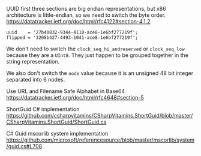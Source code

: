 UUID first three sections are big endian representations, but x86 architecture is little-endian,
so we need to switch the byte order.
https://datatracker.ietf.org/doc/html/rfc4122#section-4.1.2


```
uuid    = '27b40832-9344-4110-ace8-1e6bf277219f';
flipped = '3208b427-4493-1041-ace8-1e6bf277219f';
```

We don't need to switch the `clock_seq_hi_andreserved` or `clock_seq_low` because they are a `UInt8`.
They just happen to be grouped together in the string representation.

We also don't switch the `node` value because it is an unsigned 48 bit integer separated into 6 nodes.


Use URL and Filename Safe Alphabet in Base64
https://datatracker.ietf.org/doc/html/rfc4648#section-5


ShortGuid C# implementation
https://github.com/csharpvitamins/CSharpVitamins.ShortGuid/blob/master/CSharpVitamins.ShortGuid/ShortGuid.cs

C# Guid mscorlib system implementation
https://github.com/microsoft/referencesource/blob/master/mscorlib/system/guid.cs#L708